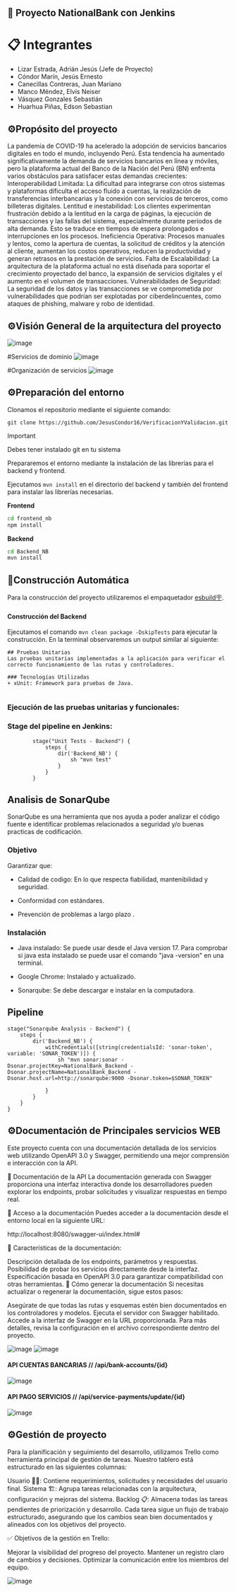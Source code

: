 ## 🚀 Proyecto NationalBank con Jenkins 

# 📋 Integrantes

- Lizar Estrada, Adrián Jesús (Jefe de Proyecto)
- Cóndor Marín, Jesús Ernesto
- Canecillas Contreras, Juan Mariano
- Manco Méndez, Elvis Neiser
- Vásquez Gonzales Sebastián
- Huarhua Piñas, Edson Sebastian

## ⚙️Propósito del proyecto
La pandemia de COVID-19 ha acelerado la adopción de servicios bancarios digitales en todo el mundo, incluyendo Perú. Esta tendencia ha aumentado significativamente la demanda de servicios bancarios en línea y móviles, pero la plataforma actual del Banco de la Nación del Perú (BN) enfrenta varios obstáculos para satisfacer estas demandas crecientes:
Interoperabilidad Limitada: La dificultad para integrarse con otros sistemas y plataformas dificulta el acceso fluido a cuentas, la realización de transferencias interbancarias y la conexión con servicios de terceros, como billeteras digitales.
Lentitud e inestabilidad: Los clientes experimentan frustración debido a la lentitud en la carga de páginas, la ejecución de transacciones y las fallas del sistema, especialmente durante períodos de alta demanda. Esto se traduce en tiempos de espera prolongados e interrupciones en los procesos.
Ineficiencia Operativa: Procesos manuales y lentos, como la apertura de cuentas, la solicitud de créditos y la atención al cliente, aumentan los costos operativos, reducen la productividad y generan retrasos en la prestación de servicios.
Falta de Escalabilidad: La arquitectura de la plataforma actual no está diseñada para soportar el crecimiento proyectado del banco, la expansión de servicios digitales y el aumento en el volumen de transacciones.
Vulnerabilidades de Seguridad: La seguridad de los datos y las transacciones se ve comprometida por vulnerabilidades que podrían ser explotadas por ciberdelincuentes, como ataques de phishing, malware y robo de identidad.


## ⚙️Visión General de la arquitectura del proyecto
![image](https://github.com/user-attachments/assets/5b05f396-97e7-466c-a61c-d6ed5854f908)

#Servicios de dominio
![image](https://github.com/user-attachments/assets/9444a95d-8549-48b9-b04a-74963c7ef778)

#Organización de servicios
![image](https://github.com/user-attachments/assets/bcc712c3-1c8d-4f02-a8d7-ca565d1d17b6)


## ⚙️Preparación del entorno

Clonamos el repositorio mediante el siguiente comando:

`git clone https://github.com/JesusCondor16/VerificacionYValidacion.git`

> [!IMPORTANT]
> Debes tener instalado git en tu sistema

Prepararemos el entorno mediante la instalación de las librerías para el backend y frontend.


Ejecutamos `mvn install` en el directorio del backend y también del frontend para instalar las librerías necesarias.

**Frontend**

```sh
cd frontend_nb
npm install
```

**Backend**

```sh
cd Backend_NB
mvn install
```

## 🔨Construcción Automática

Para la construcción del proyecto utilizaremos el empaquetador [esbuild🪧](https://esbuild.github.io/).

#### Construcción del Backend



Ejecutamos el comando `mvn clean package -DskipTests` para ejecutar la construcción. En la terminal observaremos un output similar al siguiente:

```
## Pruebas Unitarias
Las pruebas unitarias implementadas a la aplicación para verificar el correcto funcionamiento de las rutas y controladores.

### Tecnologías Utilizadas
+ xUnit: Framework para pruebas de Java.


```
### Ejecución de las pruebas unitarias y funcionales:
### Stage del pipeline en Jenkins:
```
        stage("Unit Tests - Backend") {
            steps {
                dir('Backend_NB') {
                    sh "mvn test"
                }
            }
        }
```

## Analisis de SonarQube

SonarQube es una herramienta que nos ayuda a poder analizar el código fuente e identificar problemas relacionados a seguridad y/o buenas practicas de codificación.


### Objetivo

Garantizar que:

+ Calidad de codigo: En lo que respecta fiabilidad, mantenibilidad y seguridad.

+ Conformidad con estándares.

+ Prevención de problemas a largo plazo .

### Instalación

* Java instalado: Se puede usar desde el Java version 17. Para comprobar si java esta instalado se puede usar el comando "java -version" en una terminal.

* Google Chrome: Instalado y actualizado.

* Sonarqube: Se debe descargar e instalar en la computadora. 

## Pipeline

	stage("Sonarqube Analysis - Backend") {
	    steps {
	        dir('Backend_NB') {
	            withCredentials([string(credentialsId: 'sonar-token', variable: 'SONAR_TOKEN')]) {
	                sh "mvn sonar:sonar -Dsonar.projectKey=NationalBank_Backend -Dsonar.projectName=NationalBank_Backend -Dsonar.host.url=http://sonarqube:9000 -Dsonar.token=$SONAR_TOKEN"

	            }
	        }
	    }
	}


## ⚙️Documentación de Principales servicios WEB

Este proyecto cuenta con una documentación detallada de los servicios web utilizando OpenAPI 3.0 y Swagger, permitiendo una mejor comprensión e interacción con la API.

📖 Documentación de la API
La documentación generada con Swagger proporciona una interfaz interactiva donde los desarrolladores pueden explorar los endpoints, probar solicitudes y visualizar respuestas en tiempo real.

🔹 Acceso a la documentación
Puedes acceder a la documentación desde el entorno local en la siguiente URL:

http://localhost:8080/swagger-ui/index.html#

🔹 Características de la documentación:

Descripción detallada de los endpoints, parámetros y respuestas.
Posibilidad de probar los servicios directamente desde la interfaz.
Especificación basada en OpenAPI 3.0 para garantizar compatibilidad con otras herramientas.
📌 Cómo generar la documentación
Si necesitas actualizar o regenerar la documentación, sigue estos pasos:

Asegúrate de que todas las rutas y esquemas estén bien documentados en los controladores y modelos.
Ejecuta el servidor con Swagger habilitado.
Accede a la interfaz de Swagger en la URL proporcionada.
Para más detalles, revisa la configuración en el archivo correspondiente dentro del proyecto.

![image](https://github.com/user-attachments/assets/e7782bb2-c159-4e8f-9b73-2c4abf46ff35)
![image](https://github.com/user-attachments/assets/ef931cd9-cbc6-4640-857f-b0b378587771)

#### API CUENTAS BANCARIAS // /api/bank-accounts/{id}
![image](https://github.com/user-attachments/assets/82e6a589-14ec-4ef6-adae-e4f64cbf22f0)

#### API PAGO SERVICIOS // /api/service-payments/update/{id}
![image](https://github.com/user-attachments/assets/c5dc532a-aa7f-4d91-8db2-5346fe0698b7)

## ⚙️Gestión de proyecto
Para la planificación y seguimiento del desarrollo, utilizamos Trello como herramienta principal de gestión de tareas. Nuestro tablero está estructurado en las siguientes columnas:

Usuario 🧑‍💻: Contiene requerimientos, solicitudes y necesidades del usuario final.
Sistema 🏗️: Agrupa tareas relacionadas con la arquitectura, configuración y mejoras del sistema.
Backlog 📋: Almacena todas las tareas pendientes de priorización y desarrollo.
Cada tarea sigue un flujo de trabajo estructurado, asegurando que los cambios sean bien documentados y alineados con los objetivos del proyecto.

✅ Objetivos de la gestión en Trello:

Mejorar la visibilidad del progreso del proyecto.
Mantener un registro claro de cambios y decisiones.
Optimizar la comunicación entre los miembros del equipo.

![image](https://github.com/user-attachments/assets/a6a24e2f-d9de-4892-ae31-49eabc42fa7f)



